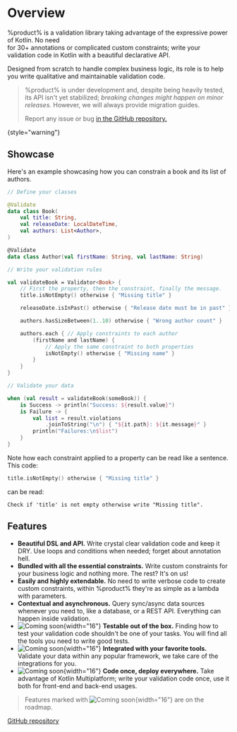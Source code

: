 # Overview

%product% is a validation library taking advantage of the expressive power of Kotlin. No need \
for 30+ annotations or complicated custom constraints; write your validation code in Kotlin with a beautiful declarative
API.

Designed from scratch to handle complex business logic, its role is to help you write qualitative and maintainable
validation code.

> %product% is under development and, despite being heavily tested, its API isn't yet stabilized; _breaking changes
> might happen on minor releases._ However, we will always provide migration guides.
>
> Report any issue or bug <a href="%github_product_url%/issues">in the GitHub repository.</a>

{style="warning"}

## Showcase

Here's an example showcasing how you can constrain a book and its list of authors.

```kotlin
// Define your classes

@Validate
data class Book(
    val title: String,
    val releaseDate: LocalDateTime,
    val authors: List<Author>,
)

@Validate
data class Author(val firstName: String, val lastName: String)

// Write your validation rules

val validateBook = Validator<Book> {
    // First the property, then the constraint, finally the message.
    title.isNotEmpty() otherwise { "Missing title" }

    releaseDate.isInPast() otherwise { "Release date must be in past" }

    authors.hasSizeBetween(1..10) otherwise { "Wrong author count" }

    authors.each { // Apply constraints to each author
        (firstName and lastName) {
            // Apply the same constraint to both properties
            isNotEmpty() otherwise { "Missing name" }
        }
    }
}

// Validate your data

when (val result = validateBook(someBook)) {
    is Success -> println("Success: ${result.value}")
    is Failure -> {
        val list = result.violations
            .joinToString("\n") { "${it.path}: ${it.message}" }
        println("Failures:\n$list")
    }
}
```

Note how each constraint applied to a property can be read like a sentence. This code:

```kotlin
title.isNotEmpty() otherwise { "Missing title" }
```

can be read:

```text
Check if 'title' is not empty otherwise write "Missing title".
```

## Features

- **Beautiful DSL and API.** Write crystal clear validation code and keep it <tooltip term="DRY">DRY</tooltip>. Use
  loops and conditions when needed; forget about annotation hell.
- **Bundled with all the essential constraints.** Write custom constraints for your business logic and nothing more. The
  rest? It's on us!
- **Easily and highly extendable.** No need to write verbose code to create custom constraints, within %product% they're
  as simple as a lambda with parameters.
- **Contextual and asynchronous.** Query sync/async data sources whenever you need to, like a database, or a REST API.
  Everything can happen inside validation.
- ![Coming soon](clock.png){width="16"} **Testable out of the box.** Finding how to test your validation code shouldn't
  be one of your tasks. You will find all the tools you need to write good tests.
- ![Coming soon](clock.png){width="16"} **Integrated with your favorite tools.** Validate your data within any popular
  framework, we take care of the integrations for you.
- ![Coming soon](clock.png){width="16"} **Code once, deploy everywhere.** Take advantage of Kotlin Multiplatform; write
  your validation code once, use it both for front-end and back-end usages.

> Features marked with ![Coming soon](clock.png){width="16"} are on the roadmap.

<seealso style="cards">
  <category ref="external">
    <a href="%github_product_url%">GitHub repository</a>
  </category>
</seealso>
